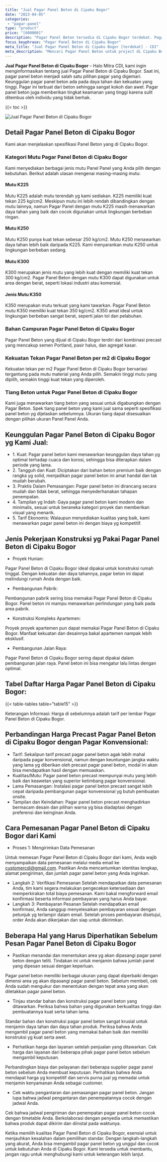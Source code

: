 ```yaml
---
title: "Jual Pagar Panel Beton di Cipaku Bogor"
date: "2023-04-05"
categories:
 - "pagar-panel"
type: "product"
price: "[600000]"
description: "Pagar Panel Beton tersedia di Cipaku Bogor terdekat. Pagar Panel Beton ini biasanya diaplikasikan dalam project pembangunan sebagai pembatas area yang kuat dan tahan lama. Hubungi kami untuk mendapatkan lebih lanjut."
focus_keyphrase: "Pagar Panel Beton di Cipaku Bogor"
meta_title: "Jual Pagar Panel Beton di Cipaku Bogor [terdekat] - CDI"
meta_description: "Mencari Pagar Panel Beton untuk project di Cipaku Bogor? Kami menyediakan Pagar Panel Beton berkualitas untuk pagar lahan. Dapatkan penawaran terbaik sekarang."
---
```


**Jual Pagar Panel Beton di Cipaku Bogor** – Halo Mitra CDI, kami ingin menginformasikan tentang jual Pagar Panel Beton di Cipaku Bogor. Saat ini, pagar panel beton menjadi salah satu pilihan pagar yang digemari. Keunggulan pagar panel beton ada pada daya tahan dan kekuatan yang tinggi. Pagar ini terbuat dari beton sehingga sangat kokoh dan awet. Pagar panel beton juga memberikan tingkat keamanan yang tinggi karena sulit ditembus oleh individu yang tidak berhak.

{{< toc >}}

![Jual Pagar Panel Beton di Cipaku Bogor](/images/pagar-panel/pagar-panel-07.jpg)

## Detail Pagar Panel Beton di Cipaku Bogor

Kami akan menjelaskan spesifikasi Panel Beton yang di Cipaku Bogor.

### Kategori Mutu Pagar Panel Beton di Cipaku Bogor

Kami menyediakan berbagai jenis mutu Panel Panel yang Anda pilih dengan kebutuhan. Berikut adalah ulasan mengenai masing-masing mutu:

#### Mutu K225

Mutu K225 adalah mutu terendah yg kami sediakan. K225 memiliki kuat tekan 225 kg/cm2. Meskipun mutu ini lebih rendah dibandingkan dengan mutu lainnya, namun Pagar Panel dengan mutu K225 masih menawarkan daya tahan yang baik dan cocok digunakan untuk lingkungan berbeban ringan.

#### Mutu K250

Mutu K250 punya kuat tekan sebesar 250 kg/cm2. Mutu K250 menawarkan daya tahan lebih baik daripada K225. Kami menyarankan mutu K250 untuk lingkungan berbeban sedang.

#### Mutu K300

K300 merupakan jenis mutu yang lebih kuat dengan memiliki kuat tekan 300 kg/cm2. Pagar Panel Beton dengan mutu K300 dapat digunakan untuk area dengan berat, seperti lokasi industri atau komersial.

#### Jenis Mutu K350

K350 merupakan mutu terkuat yang kami tawarkan. Pagar Panel Beton mutu K350 memiliki kuat tekan 350 kg/cm2. K350 amat ideal untuk lingkungan berbeban sangat berat, seperti jalan tol dan pelabuhan.

### Bahan Campuran Pagar Panel Beton di Cipaku Bogor

Pagar Panel Beton yang dijual di Cipaku Bogor terdiri dari kombinasi precast yang mencakup semen Portland, pasir halus, dan agregat kasar.

### Kekuatan Tekan Pagar Panel Beton per m2 di Cipaku Bogor

Kekuatan tekan per m2 Pagar Panel Beton di Cipaku Bogor bervariasi tergantung pada mutu material yang Anda pilih. Semakin tinggi mutu yang dipilih, semakin tinggi kuat tekan yang diperoleh.

### Tiang Beton untuk Pagar Panel Beton di Cipaku Bogor

Kami juga menawarkan tiang beton yang sesuai untuk digabungkan dengan Pagar Beton. Spek tiang panel beton yang kami jual sama seperti spesifikasi panel beton yg dijelaskan sebelumnya. Ukuran tiang dapat disesuaikan dengan pilihan ukuran Panel Panel Anda.

## Keunggulan Pagar Panel Beton di Cipaku Bogor yg Kami Jual:

*   1\. Kuat: Pagar panel beton kami menawarkan keunggulan daya tahan yg optimal terhadap cuaca dan korosi, sehingga bisa diterapkan dalam periode yang lama.
*   2\. Tangguh dan Kuat: Diciptakan dari bahan beton premium baik dengan rangka yg solid, menjadikan pagar panel beton ini amat handal dan tak mudah berubah.
*   3\. Praktis Dalam Pemasangan: Pagar panel beton ini dirancang secara mudah dan tidak berat, sehingga menyederhanakan tahapan penempatan.
*   4\. Tampilan yg Indah: Gaya pagar panel beton kami modern dan minimalis, sesuai untuk beraneka kategori proyek dan memberikan visual yang menarik.
*   5\. Tarif Ekonomis: Walaupun menyediakan kualitas yang baik, kami menawarkan pagar panel beton ini dengan biaya yg kompetitif.

## Jenis Pekerjaan Konstruksi yg Pakai Pagar Panel Beton di Cipaku Bogor

*   Proyek Hunian:

Pagar Panel Beton di Cipaku Bogor ideal dipakai untuk konstruksi rumah tinggal. Dengan kekuatan dan daya tahannya, pagar beton ini dapat melindungi rumah Anda dengan baik.
*   Pembangunan Pabrik:

Pembangunan pabrik sering bisa memakai Pagar Panel Beton di Cipaku Bogor. Panel beton ini mampu menawarkan perlindungan yang baik pada area pabrik.
*   Konstruksi Kompleks Apartemen:

Proyek proyek apartemen pun dapat memakai Pagar Panel Beton di Cipaku Bogor. Manfaat kekuatan dan desainnya bakal apartemen nampak lebih eksklusif.
*   Pembangunan Jalan Raya:

Pagar Panel Beton di Cipaku Bogor sering dapat dipakai dalam pembangunan jalan raya. Panel beton ini bisa mengatur lalu lintas dengan optimal.

## Tabel Daftar Harga Pagar Panel Beton di Cipaku Bogor:

{{< table-tables table="table15" >}}

Keterangan Informasi: Harga di sebelumnya adalah tarif per lembar Pagar Panel Beton di Cipaku Bogor.

## Perbandingan Harga Precast Pagar Panel Beton di Cipaku Bogor dengan Pagar Konvensional:

*   Tarif: Sekalipun tarif precast pagar panel beton agak lebih mahal daripada pagar konvensional, namun dengan keuntungan jangka waktu yang lama yg diberikan oleh precast pagar panel beton, modal ini akan bisa mendapatkan hasil dengan memuaskan.
*   Kualitas/Mutu: Pagar panel beton precast mempunyai mutu yang lebih baik dan keawetan yang superior ketimbang pagar konvensional.
*   Lama Pemasangan: Instalasi pagar panel beton precast sangat lebih cepat daripada pembangunan pagar konvensional yg butuh pembuatan onsite.
*   Tampilan dan Keindahan: Pagar panel beton precast menghadirkan bermacam desain dan pilihan warna yg bisa diadaptasi dengan preferensi dan keinginan Anda.

## Cara Pemesanan Pagar Panel Beton di Cipaku Bogor dari Kami

*   Proses 1: Mengirimkan Data Pemesanan

Untuk memesan Pagar Panel Beton di Cipaku Bogor dari kami, Anda wajib menyampaikan data pemesanan melalui media email ke customercdi@gmail.com. Pastikan Anda mencantumkan identitas lengkap, alamat pengiriman, dan jumlah pagar panel beton yang Anda inginkan.
*   Langkah 2: Verifikasi Pemesanan
Setelah mendapatkan data pemesanan Anda, tim kami segera melakukan pengecekan ketersediaan dan memperkirakan total biaya pemesanan. Kami bakal mengforward email konfirmasi beserta informasi pembayaran yang harus Anda bayar.
*   Langkah 3: Pembayaran Pesanan
Setelah mendapatkan email konfirmasi, Anda sanggup menyelesaikan pembayaran sesuai dengan petunjuk yg terlampir dalam email. Setelah proses pembayaran disetujui, order Anda akan dikerjakan dan siap untuk dikirimkan.

## Beberapa Hal yang Harus Diperhatikan Sebelum Pesan Pagar Panel Beton di Cipaku Bogor

*   Pastikan menandai dan menentukan area yg akan dipasangi pagar panel beton dengan teliti. Tindakan ini untuk menjamin bahwa jumlah panel yang dipesan sesuai dengan keperluan.

Pagar panel beton memiliki berbagai ukuran yang dapat diperbaiki dengan dimensi area yg akan dipasangi pagar panel beton. Sebelum membeli, cek Anda sudah mengukur dan menentukan dengan tepat area yang akan diletakkan pagar panel beton.
*   Tinjau standar bahan dan konstruksi pagar panel beton yang ditawarkan. Periksa bahwa bahan yang digunakan berkualitas tinggi dan pembuatannya kuat serta tahan lama.

Standar bahan dan konstruksi pagar panel beton sangat krusial untuk menjamin daya tahan dan daya tahan produk. Periksa bahwa Anda mengambil pagar panel beton yang memakai bahan baik dan memiliki konstruksi yg kuat serta awet.
*   Perhatikan harga dan layanan setelah penjualan yang ditawarkan. Cek harga dan layanan dari beberapa pihak pagar panel beton sebelum mengambil keputusan.

Perbandingkan biaya dan pelayanan dari beberapa supplier pagar panel beton sebelum Anda membuat keputusan. Perhatikan bahwa Anda mendapat harga yg kompetitif dan servis purna jual yg memadai untuk menjamin kenyamanan Anda sebagai customer.
*   Cek waktu pengantaran dan pemasangan pagar panel beton. Jangan lupa bahwa jadwal pengantaran dan penempatannya cocok dengan jadwal Anda.

Cek bahwa jadwal pengiriman dan penempatan pagar panel beton cocok dengan timetable Anda. Berkolaborasi dengan penyedia untuk memastikan bahwa produk dapat dikirim dan diinstal pada waktunya.

Ketika memilih kualitas Pagar Panel Beton di Cipaku Bogor, esensial untuk menjauhkan kesalahan dalam pemilihan standar. Dengan langkah-langkah yang akurat, Anda bisa mengambil pagar panel beton yg unggul dan cocok untuk kebutuhan Anda di Cipaku Bogor. Kami tersedia untuk membantu, jangan ragu untuk menghubungi kami untuk keterangan lebih lanjut.